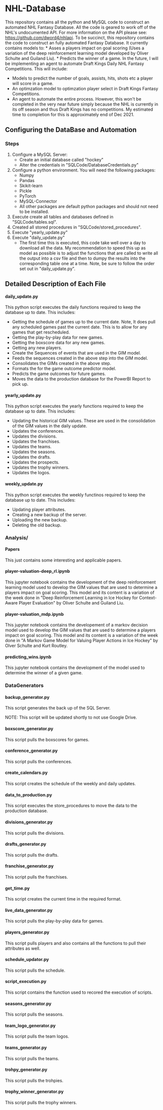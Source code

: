 # NHL-Database

This repository contains all the python and MySQL code to construct an automated NHL Fantasy Database.  All the code is geared to work off of the NHL's undocumented API.  For more information on the API please see: https://github.com/dword4/nhlapi.  To be succinct, this repository contains the code to construct an fully automated Fantasy Database.  It currently contains models to:
    * Asses a players impact on goal scoring (Uses a variation of the deep reinforcement learning model developed by Oliver Schulte and Guiland Liu).
    * Predicts the winner of a game.
In the future, I will be implementing an agent to automate Draft Kings Daily NHL Fantasy Competitions.  This will include:
  * Models to predict the number of goals, assists, hits, shots etc a player will score in a game.
  * An optimzation model to optimzation player select in Draft Kings Fantasy Competitions.
  * An agent to automate the entire process.
However, this won't be completed in the very near future simply because the NHL is currently in its off season and thus Draft Kings has no competitions. My estimated time to completion for this is approximately end of Dec 2021.

## Configuring the DataBase and Automation

### Steps

1. Configure a MySQL Server:
   * Create an initial database called "hockey"
   * Alter the credentials in "SQLCode/DatabaseCredentials.py"
2. Configure a python environment.  You will need the following packages:
   * Numpy
   * Pandas
   * Skikit-learn
   * Pickle
   * PyTorch
   * MySQL-Connector
   * All other packages are default python packages and should not need to be installed.
4. Execute create all tables and databases defined in "SQLCode/tables.sql".
5. Created all stored procedures in "SQLCode/stored_procedures".
6. Execute "yearly_update.py"
7. Execute "daily_update.py"  
   * The first time this is executed, this code take well over a day to download all the data.  My recommendation to speed this up as model as possible is to adjust the functions that are called to write all the output into a csv file and then to dumpy the results into the corresponding table one at a time.  Note, be sure to follow the order set out in "daily_update.py".
## Detailed Description of Each File

#### daily_update.py
This python script executes the daily functions required to keep the database up to date.  This includes:
  * Getting the schedule of games up to the current date.  Note, It does pull any scheduled games past the current date.  This is to allow for any games that get rescheduled.
  * Getting the play-by-play data for new games.
  * Getting the boxscore data for any new games.
  * Getting any new players.
  * Create the Sequences of events that are used in the GIM model.
  * Feeds the sequences created in the above step into the GIM model.
  * Consolidates the GIMs created in the above step.
  * Formats the for the game outcome predictor model.
  * Predicts the game outcomes for future games.
  * Moves the data to the production database for the PowerBI Report to pick up.

#### yearly_update.py
This python script executes the yearly functions required to keep the database up to date.  This includes:
  * Updating the historical GIM values.  These are used in the consolidation of the GIM values in the daily update.
  * Updates the conferences.
  * Updates the divisions.
  * Updates the franchises.
  * Updates the teams.
  * Updates the seasons.
  * Updates the drafts.
  * Updates the prospects.
  * Updates the trophy winners.
  * Updates the logos.

#### weekly_update.py
This python script executes the weekly functinos required to keep the database up to date.  This includes:
  * Updating player attributes.
  * Creating a new backup of the server.
  * Uploading the new backup.
  * Deleting the old backup.

### Analysis/
#### Papers
This just contains some interesting and applicable papers.

#### player-valuation-deep_rl.ipynb

This jupyter notebook contains the development of the deep reinforcement learning model used to develop the GIM values that are used to determine a players impact on goal scoring.  This model and its content is a variation of the week done in "Deep Reinforcement Learning in Ice Hockey for Context-Aware Player Evaluation" by Oliver Schulte and Guiland Liu.

####  player-valuation_mdp.ipynb

This jupyter notebook contains the developement of a markov decision model used to develop the GIM values that are used to determine a players impact on goal scoring.  This model and its content is a variation of the week done in "A Markov Game Model for Valuing Player Actions in Ice Hockey" by Olver Schulte and Kurt Routley.

#### predicting_wins.ipynb

This jupyter notebook contains the development of the model used to determine the winner of a given game.

### DataGenerators

#### backup_generator.py
This script generates the back up of the SQL Server.  

NOTE: This script will be updated shortly to not use Google Drive.

#### boxscore_generator.py

This script pulls the boxscores for games.

#### conference_generator.py

This script pulls the conferences.

#### create_calendars.py

This script creates the schedule of the weekly and daily updates.

#### data_to_production.py

This script executes the store_procedures to move the data to the production database.

#### divisions_generator.py

This script pulls the divisions.

#### drafts_generator.py

This script pulls the drafts.

#### franchise_generator.py

This script pulls the franchises.

#### get_time.py

This script creates the current time in the required format.

#### live_data_generator.py

This script pulls the play-by-play data for games.

#### players_generator.py

This script pulls players and also contains all the functions to pull their attributes as well.

#### schedule_updator.py

This script pulls the schedule.

#### script_execution.py

This script contains the function used to recored the execution of scripts.

#### seasons_generator.py

This script pulls the seasons.

#### team_logo_generator.py

This script pulls the team logos.

#### teams_generator.py

This script pulls the teams.

#### trohpy_generator.py

This script pulls the trohpies.

#### trophy_winner_generator.py

This script pulls the trophy winners.
